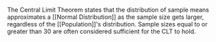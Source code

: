The Central Limit Theorem states that the distribution of sample means approximates a [[Normal Distribution]] as the sample size gets larger, regardless of the [[Population]]'s distribution. Sample sizes equal to or greater than 30 are often considered sufficient for the CLT to hold.